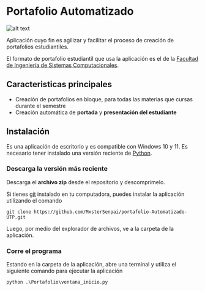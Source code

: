 # Portafolio Automatizado


 ![alt text](https://github.com/MxsterSenpai/portafolio-Automatizado-UTP/raw/main/Portafolio/imagenes/Logo.png
 "Logo de la aplicación.")

Aplicación cuyo fin es agilizar y facilitar el proceso de creación de portafolios estudiantiles.


El formato de portafolio estudiantil que usa la aplicación es el de la [Facultad de Ingeniería de Sistemas Computacionales](https://fisc.utp.ac.pa/).

## Caracteristicas principales

* Creación de portafolios en bloque, para todas las materias que cursas durante el semestre
* Creación automática de **portada** y **presentación del estudiante**

## Instalación

Es una aplicación de escritorio y es compatible con Windows 10 y 11. Es necesario tener instalado una versión reciente de [Python](https://www.python.org/downloads/).

### Descarga la versión más reciente

Descarga el **archivo zip** desde el repositorio y descomprímelo.

Si tienes [git](https://git-scm.com/) instalado en tu computadora, puedes instalar la aplicación utilizando el comando

```
git clone https://github.com/MxsterSenpai/portafolio-Automatizado-UTP.git
```

Luego, por medio del explorador de archivos, ve a la carpeta de la aplicación.



### Corre el programa

Estando en la carpeta de la aplicación, abre una terminal y utiliza el siguiente comando para ejecutar la aplicación

```
python .\Portafolio\ventana_inicio.py
```



